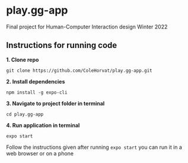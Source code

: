 # play.gg-app
Final project for Human-Computer Interaction design Winter 2022

## Instructions for running code

**1. Clone repo**

`git clone https://github.com/ColeHorvat/play.gg-app.git`

**2. Install dependencies**

`npm install -g expo-cli`

**3. Navigate to project folder in terminal**

`cd play.gg-app`

**4. Run application in terminal**

`expo start`

Follow the instructions given after running `expo start` you can run it in a web browser or on a phone
